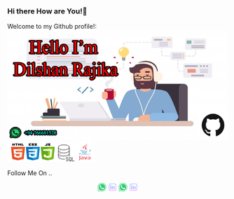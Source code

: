 ### Hi there How are You!👋


Welcome to my Github profile!:
![myimage-alt-tag](https://github.com/DilshanRajika9835/DilshanRajika9835/blob/main/remote-work-misconceptions.png)
<br>
  <img src="https://github.com/DilshanRajika9835/DilshanRajika9835/blob/main/Skills.png" width="200" title="Software Skill">
<br>

<dt >Follow Me On ..</dt>
<p align="center">
  <img src="https://github.com/DilshanRajika9835/DilshanRajika9835/blob/main/whatsapp.png" width="20" title="WhatsApp">
  <img src="https://github.com/DilshanRajika9835/DilshanRajika9835/blob/main/linkedin.png" width="20" title="LinkdIn">
   <img src="https://github.com/DilshanRajika9835/DilshanRajika9835/blob/main/whatsapp.png" width="20" title="WhatsApp">
  <img src="https://github.com/DilshanRajika9835/DilshanRajika9835/blob/main/linkedin.png" width="20" title="LinkdIn">
</p>
 

 
